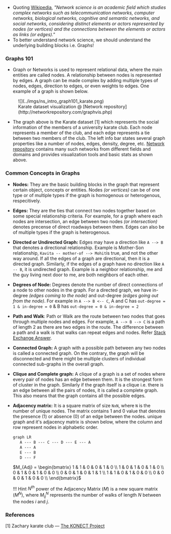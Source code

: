 - Quoting [Wikipedia](https://en.wikipedia.org/wiki/Network_science), *"Network science is an academic field which studies complex networks such as telecommunication networks, computer networks, biological networks, cognitive and semantic networks, and social networks, considering distinct elements or actors represented by nodes (or vertices) and the connections between the elements or actors as links (or edges)."*
- To better understand network science, we should understand the underlying building blocks i.e. Graphs!

### Graphs 101

- Graph or Networks is used to represent relational data, where the main entities are called nodes. A relationship between nodes is represented by edges. A graph can be made complex by adding multiple types of nodes, edges, direction to edges, or even weights to edges. One example of a graph is shown below. 

<figure markdown> 
        ![](../imgs/ns_intro_graph101_karate.png)
        <figcaption>Karate dataset visualization @ [Network repository](http://networkrepository.com/graphvis.php)</figcaption>
        </figure>

- The graph above is the Karate dataset [1] which represents the social information of the members of a university karate club. Each node represents a member of the club, and each edge represents a tie between two members of the club. The left info bar states several graph properties like a number of nodes, edges, density, degree, etc. [Network repository](http://networkrepository.com/graphvis.php) contains many such networks from different fields and domains and provides visualization tools and basic stats as shown above.


### Common Concepts in Graphs

- **Nodes:** They are the basic building blocks in the graph that represent certain object, concepts or entities. Nodes *(or vertices)* can be of one type or of multiple types if the graph is homogenous or heterogenous, respecitively. 
- **Edges:** They are the ties that connect two nodes together based on some special relationship criteria. For example, for a graph where each nodes are intersection, an edge between two nodes *(or intersection)* denotes precense of direct roadways between them. Edges can also be of multiple types if the graph is heterogenous. 
- **Directed or Undirected Graph:** Edges may have a direction like `A --> B` that denotes a directional relationship. Example is Mother-Son relationship, `Kavita -- mother-of --> Mohit`is true, and not the other way around. If all the edges of a graph are directional, then it is a directed graph. Similarly, if the edges of a graph have no direction like `A -- B`, it is undirected graph. Example is a neighbor relationship, me and the guy living next door to me, are both neighbors of each other. 
- **Degrees of Node:** Degrees denote the number of direct connections of a node to other nodes in the graph. For a directed graph, we have in-degree *(edges coming to the node)* and out-degree *(edges going out from the node)*. For example in `A --> B <-- C`, A and C has `out-degree = 1 & in-degree = 0` & B has `out-degree = 0 & in-degree = 2`
- **Path and Walk**: Path or Walk are the route between two nodes that goes through multiple nodes and edges. For example, `A --> B --> C` is a path of length 2 as there are two edges in the route. The difference between a path and a walk is that walks can repeat edges and nodes. Refer [Stack Exchange Answer](https://math.stackexchange.com/questions/1890620/finding-path-lengths-by-the-power-of-adjacency-matrix-of-an-undirected-graph).
- **Connected Graph:** A graph with a possible path between any two nodes is called a connected graph. On the contrary, the graph will be disconnected and there might be multiple clusters of individual connected sub-graphs in the overall graph. 
- **Clique and Complete graph:** A clique of a graph is a set of nodes where every pair of nodes has an edge between them. It is the strongest form of cluster in the graph. Similarly if the graph itself is a clique i.e. there is an edge between all the pairs of nodes, it is called a complete graph. This also means that the graph contains all the possible edges.
- **Adjacency matrix:** It is a square matrix of size `NxN`, where `N` is the number of unique nodes. The matrix contains 1 and 0 value that denotes the presence (1) or absence (0) of an edge between the nodes. unique graph and it's adjacency matrix is shown below, where the column and row represent nodes in alphabetic order.
  ``` mermaid
  graph LR
     A --- B --- C --- D --- E --- A
     A --- A
     E --- B
     D --- F
  ```
  $M_{Adj} = \begin{bmatrix} 1 & 1 & 0 & 0 & 1 & 0 \\ 1 & 0 & 1 & 0 & 1 & 0 \\ 0 & 1 & 0 & 1 & 0 & 0 \\ 0 & 0 & 1 & 0 & 1 & 1 \\ 1 & 1 & 0 & 1 & 0 & 0 \\ 0 & 0 & 0 & 1 & 0 & 0 \\ \end{bmatrix}$

  !!! Hint
      $N^{th}$ power of the Adjacency Matrix ($M$) is a new square matrix ($M^N$), where $M_{ij}^N$ represents the number of walks of length $N$ between the nodes $i$ and $j$.

### References

[1] Zachary karate club — [The KONECT Project](http://konect.cc/networks/ucidata-zachary/)